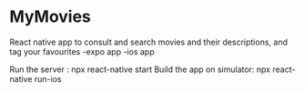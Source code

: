 # MyMovies

React native app to consult and search movies and their descriptions, and tag your favourites
 -expo app
 -ios app
 
 Run the server :
 npx react-native start
 Build the app on simulator:
 npx react-native run-ios
